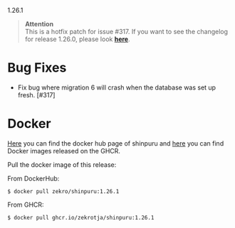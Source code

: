 1.26.1

> **Attention**  
> This is a hotfix patch for issue #317. If you want to see the changelog for release 1.26.0, please look [**here**](https://github.com/zekroTJA/shinpuru/releases/tag/1.26.0).

# Bug Fixes

- Fix bug where migration 6 will crash when the database was set up fresh. [#317]

# Docker

[Here](https://hub.docker.com/r/zekro/shinpuru) you can find the docker hub page of shinpuru and [here](https://github.com/zekroTJA?tab=packages&repo_name=shinpuru) you can find Docker images released on the GHCR.

Pull the docker image of this release:

From DockerHub:

```
$ docker pull zekro/shinpuru:1.26.1
```

From GHCR:

```
$ docker pull ghcr.io/zekrotja/shinpuru:1.26.1
```
